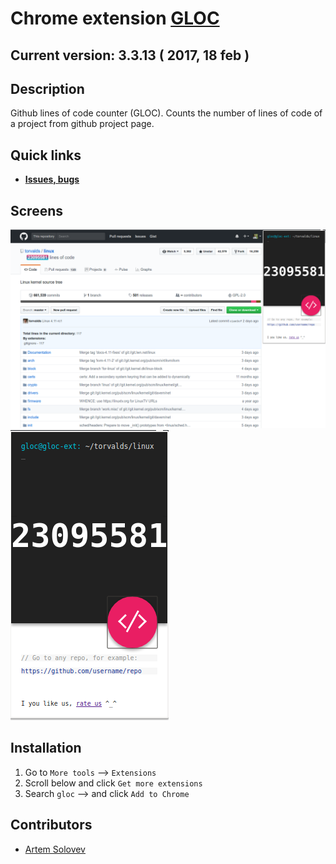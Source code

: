 # Chrome extension [GLOC](https://chrome.google.com/webstore/detail/gloc-github-counter-lines/kaodcnpebhdbpaeeemkiobcokcnegdki?utm_source=chrome-ntp-icon)
## **Current version: 3.3.13** ( 2017, 18 feb )


## Description
Github lines of code counter (GLOC). Counts the number of lines of code of a project from github project page.


## **Quick links**
* **[Issues, bugs](https://github.com/artem-solovev/gloc/issues)**


## Screens
![Extension screen](screenshot.png)
![Pop up screen](popup_screen.png)


## Installation
1. Go to `More tools` --> `Extensions`
2. Scroll below and click `Get more extensions`
3. Search `gloc` --> and click `Add to Chrome`


## **Contributors**
* [Artem Solovev](https://github.com/artem-solovev)
